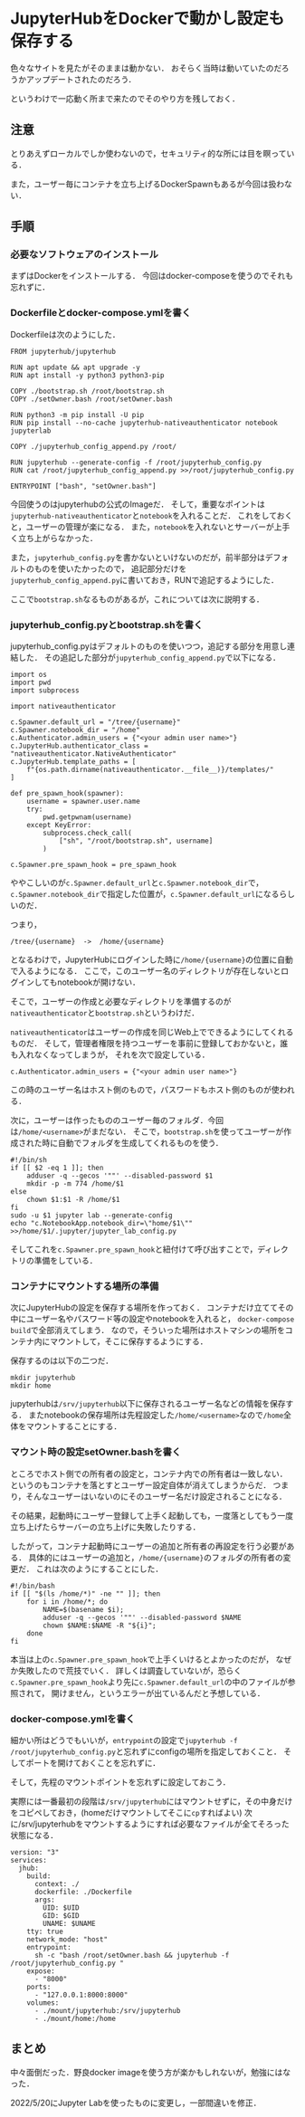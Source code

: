 JupyterHubをDockerで動かし設定も保存する
===================




色々なサイトを見たがそのままは動かない．
おそらく当時は動いていたのだろうかアップデートされたのだろう．

というわけで一応動く所まで来たのでそのやり方を残しておく．


注意
---------

とりあえずローカルでしか使わないので，セキュリティ的な所には目を瞑っている．

また，ユーザー毎にコンテナを立ち上げるDockerSpawnもあるが今回は扱わない．



手順
---------


### 必要なソフトウェアのインストール

まずはDockerをインストールする．
今回はdocker-composeを使うのでそれも忘れずに．

### Dockerfileとdocker-compose.ymlを書く

Dockerfileは次のようにした．

```
FROM jupyterhub/jupyterhub

RUN apt update && apt upgrade -y
RUN apt install -y python3 python3-pip

COPY ./bootstrap.sh /root/bootstrap.sh
COPY ./setOwner.bash /root/setOwner.bash

RUN python3 -m pip install -U pip
RUN pip install --no-cache jupyterhub-nativeauthenticator notebook jupyterlab

COPY ./jupyterhub_config_append.py /root/

RUN jupyterhub --generate-config -f /root/jupyterhub_config.py
RUN cat /root/jupyterhub_config_append.py >>/root/jupyterhub_config.py

ENTRYPOINT ["bash", "setOwner.bash"]
```

今回使うのはjupyterhubの公式のImageだ．
そして，重要なポイントは`jupyterhub-nativeauthenticator`と`notebook`を入れることだ．
これをしておくと，ユーザーの管理が楽になる．
また，`notebook`を入れないとサーバーが上手く立ち上がらなかった．

また，`jupyterhub_config.py`を書かないといけないのだが，前半部分はデフォルトのものを使いたかったので，
追記部分だけを`jupyterhub_config_append.py`に書いておき，RUNで追記するようにした．

ここで`bootstrap.sh`なるものがあるが，これについては次に説明する．

### jupyterhub_config.pyとbootstrap.shを書く


jupyterhub_config.pyはデフォルトのものを使いつつ，追記する部分を用意し連結した．
その追記した部分が`jupyterhub_config_append.py`で以下になる．

```
import os
import pwd
import subprocess

import nativeauthenticator

c.Spawner.default_url = "/tree/{username}"
c.Spawner.notebook_dir = "/home"
c.Authenticator.admin_users = {"<your admin user name>"}
c.JupyterHub.authenticator_class = "nativeauthenticator.NativeAuthenticator"
c.JupyterHub.template_paths = [
    f"{os.path.dirname(nativeauthenticator.__file__)}/templates/"
]

def pre_spawn_hook(spawner):
    username = spawner.user.name
    try:
        pwd.getpwnam(username)
    except KeyError:
        subprocess.check_call(
            ["sh", "/root/bootstrap.sh", username]
        )

c.Spawner.pre_spawn_hook = pre_spawn_hook
```

ややこしいのが`c.Spawner.default_url`と`c.Spawner.notebook_dir`で，
`c.Spawner.notebook_dir`で指定した位置が，`c.Spawner.default_url`になるらしいのだ．

つまり，

```
/tree/{username}  ->  /home/{username}
```

となるわけで，JupyterHubにログインした時に`/home/{username}`の位置に自動で入るようになる．
ここで，このユーザー名のディレクトリが存在しないとログインしてもnotebookが開けない．

そこで，ユーザーの作成と必要なディレクトリを準備するのが`nativeauthenticator`と`bootstrap.sh`というわけだ．

`nativeauthenticator`はユーザーの作成を同じWeb上でできるようにしてくれるものだ．
そして，管理者権限を持つユーザーを事前に登録しておかないと，誰も入れなくなってしまうが，
それを次で設定している．

```
c.Authenticator.admin_users = {"<your admin user name>"}
```

この時のユーザー名はホスト側のもので，パスワードもホスト側のものが使われる．

次に，ユーザーは作ったもののユーザー毎のフォルダ．今回は`/home/<username>`がまだない．
そこで，`bootstrap.sh`を使ってユーザーが作成された時に自動でフォルダを生成してくれるものを使う．

```
#!/bin/sh
if [[ $2 -eq 1 ]]; then
	adduser -q --gecos '""' --disabled-password $1
	mkdir -p -m 774 /home/$1
else
	chown $1:$1 -R /home/$1
fi
sudo -u $1 jupyter lab --generate-config
echo "c.NotebookApp.notebook_dir=\"home/$1\"" >>/home/$1/.jupyter/jupyter_lab_config.py
```

そしてこれを`c.Spawner.pre_spawn_hook`と紐付けて呼び出すことで，ディレクトリの準備をしている．


### コンテナにマウントする場所の準備

次にJupyterHubの設定を保存する場所を作っておく．
コンテナだけ立ててその中にユーザー名やパスワード等の設定やnotebookを入れると，
`docker-compose build`で全部消えてしまう．
なので，そういった場所はホストマシンの場所をコンテナ内にマウントして，そこに保存するようにする．

保存するのは以下の二つだ．

```
mkdir jupyterhub
mkdir home
```

jupyterhubは`/srv/jupyterhub`以下に保存されるユーザー名などの情報を保存する．
またnotebookの保存場所は先程設定した`/home/<username>`なので`/home`全体をマウントすることにする．

### マウント時の設定setOwner.bashを書く

ところでホスト側での所有者の設定と，コンテナ内での所有者は一致しない．
というのもコンテナを落とすとユーザー設定自体が消えてしまうからだ．
つまり，そんなユーザーはいないのにそのユーザー名だけ設定されることになる．

その結果，起動時にユーザー登録して上手く起動しても，一度落としてもう一度立ち上げたらサーバーの立ち上げに失敗したりする．

したがって，コンテナ起動時にユーザーの追加と所有者の再設定を行う必要がある．
具体的にはユーザーの追加と，`/home/{username}`のフォルダの所有者の変更だ．
これは次のようにすることにした．

```
#!/bin/bash
if [[ "$(ls /home/*)" -ne "" ]]; then
	for i in /home/*; do 
		NAME=$(basename $i); 
		adduser -q --gecos '""' --disabled-password $NAME
		chown $NAME:$NAME -R "${i}"; 
	done
fi
```

本当は上の`c.Spawner.pre_spawn_hook`で上手くいけるとよかったのだが，
なぜか失敗したので荒技でいく．
詳しくは調査していないが，恐らく`c.Spawner.pre_spawn_hook`より先に`c.Spawner.default_url`の中のファイルが参照されて，
開けません，というエラーが出ているんだと予想している．

### docker-compose.ymlを書く

細かい所はどうでもいいが，`entrypoint`の設定で`jupyterhub -f /root/jupyterhub_config.py`と忘れずにconfigの場所を指定しておくこと．
そしてポートを開けておくことを忘れずに．

そして，先程のマウントポイントを忘れずに設定しておこう．

実際には一番最初の段階は`/srv/jupyterhub`にはマウントせずに，その中身だけをコピペしておき，(homeだけマウントしてそこに`cp`すればよい)
次に/srv/jupyterhubをマウントするようにすれば必要なファイルが全てそろった状態になる．

```
version: "3"
services:
  jhub:
    build:
      context: ./
      dockerfile: ./Dockerfile
      args:
        UID: $UID
        GID: $GID
        UNAME: $UNAME
    tty: true
    network_mode: "host"
    entrypoint:
      sh -c "bash /root/setOwner.bash && jupyterhub -f /root/jupyterhub_config.py "
    expose:
      - "8000"
    ports:
      - "127.0.0.1:8000:8000"
    volumes:
      - ./mount/jupyterhub:/srv/jupyterhub
      - ./mount/home:/home
```

まとめ
-------

中々面倒だった．野良docker imageを使う方が楽かもしれないが，勉強にはなった．

2022/5/20にJupyter Labを使ったものに変更し，一部間違いを修正．
